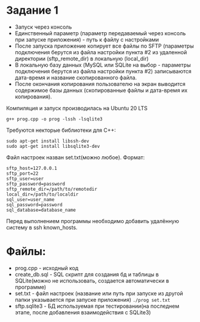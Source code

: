 # Задание 1

+ Запуск через консоль
+ Единственный параметр (параметр передаваемый через консоль при запуске приложения) - путь к файлу с настройками
+ После запуска приложение копирует все файлы по SFTP (параметры подключения берутся из файла настройки пункта #2 из удаленной директории (sftp_remote_dir) в локальную (local_dir)
+ В локальную базу данных (MySQL или SQLite на выбор - параметры подключения берутся из файла настройки пункта #2) записываются дата-время и название скопированного файла.
+ После окончания копирования пользователю на экран выводится содержимое базы данных (скопированные файлы и дата-время их копирования).

Компиляция и запуск производилась на Ubuntu 20 LTS
```
g++ prog.cpp -o prog -lssh -lsqlite3
```
Требуются некторые библиотеки для С++:
```
sudo apt-get install libssh-dev
sudo apt-get install libsqlite3-dev
```

Файл настроек назван set.txt(можно любое).
Формат:
```
sftp_host=127.0.0.1
sftp_port=22
sftp_user=user
sftp_password=password
sftp_remote_dir=/path/to/remotedir
local_dir=/path/to/localdir
sql_user=user_name
sql_password=password
sql_database=database_name
```

Перед выполнением программы необходимо добавить удалённую систему в ssh known_hosts.

# Файлы:

+ prog.cpp - исходный код
+ create_db.sql - SQL скрипт для создания бд и таблицы в SQLite(можно не использовать, создается автоматически в программе)
+ set.txt - файл настроек (название или путь при запуске из другой папки указывается при запуске приложения) `./prog set.txt`
+ sftp.sqlite3 - БД используемая при тестировании(на последнем этапе, после добавления взаимодействия с SQLite3) 

